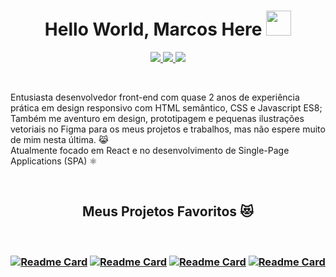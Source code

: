<h1 align="center">Hello World, Marcos Here 
<img src="https://media.giphy.com/media/1tTeNNilc8XAdlZTdV/giphy.gif" width="40" height="40" />
</h1>


<p align='center'> 

<a href='https://www.linkedin.com/in/marcos-lopes-ribeiro-júnior-170004163/'> 
<img src="https://img.shields.io/badge/Linkedin-blue?style=for-the-badge&logo=linkedin&labelColor=blue" /> 
</a>

<a href='#'> 
<img src="https://img.shields.io/badge/Discord-Only%20Jack.%230250-101013?style=for-the-badge&logo=discord" /> 
</a>

<a href='https://steamcommunity.com/id/Mlrjack'> 
<img src='https://img.shields.io/badge/Steam-%23171A21?style=for-the-badge&logo=steam' />
</a>

</p>


<br/>
<p>Entusiasta desenvolvedor front-end com quase 2 anos de experiência prática em design responsivo com HTML semântico, CSS e Javascript ES8; 
Também me aventuro em design, prototipagem e pequenas ilustrações vetoriais no Figma para os meus projetos e trabalhos, mas não espere muito de mim nesta última. 😹<br/>
Atualmente focado em React e no desenvolvimento de Single-Page Applications (SPA) ⚛</p>


<br/>

<h2 align='center'> Meus Projetos Favoritos 😻 </h2>

<br/>

<h3 align='center'>

[![Readme Card](https://github-readme-stats.vercel.app/api/pin/?username=mj-lopes&repo=React-Dogs&title_color=d37a37&bg_color=090b0f&hide_border=true&text_color=aaaaaa)](https://github.com/mj-lopes/React-Dogs)
[![Readme Card](https://github-readme-stats.vercel.app/api/pin/?username=mj-lopes&repo=fantastic-beasts&title_color=d37a37&bg_color=090b0f&hide_border=true&text_color=aaaaaa)](https://github.com/mj-lopes/fantastic-beasts)
[![Readme Card](https://github-readme-stats.vercel.app/api/pin/?username=mj-lopes&repo=NiceWeather&title_color=d37a37&bg_color=090b0f&hide_border=true&text_color=aaaaaa)](https://github.com/mj-lopes/NiceWeather)
[![Readme Card](https://github-readme-stats.vercel.app/api/pin/?username=mj-lopes&repo=surfBot-UI&title_color=d37a37&bg_color=090b0f&hide_border=true&text_color=aaaaaa)](https://github.com/mj-lopes/surfBot-UI)

</h1>
